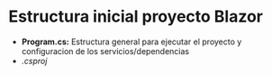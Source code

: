 # Estructura inicial proyecto Blazor

- **Program.cs:**  Estructura general para ejecutar el proyecto y configuracion de los servicios/dependencias
- *.csproj*